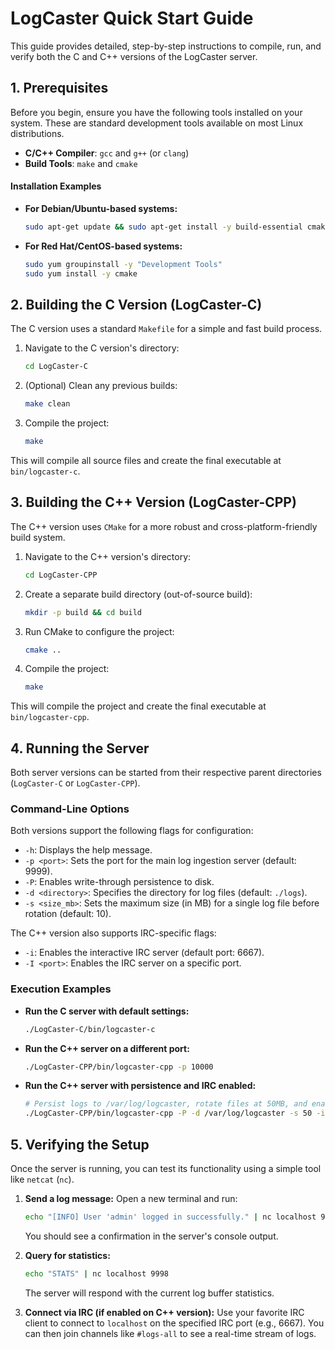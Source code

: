 # LogCaster Quick Start Guide

This guide provides detailed, step-by-step instructions to compile, run, and verify both the C and C++ versions of the LogCaster server.

## 1. Prerequisites

Before you begin, ensure you have the following tools installed on your system. These are standard development tools available on most Linux distributions.

- **C/C++ Compiler**: `gcc` and `g++` (or `clang`)
- **Build Tools**: `make` and `cmake`

#### Installation Examples

- **For Debian/Ubuntu-based systems:**
  ```bash
  sudo apt-get update && sudo apt-get install -y build-essential cmake
  ```

- **For Red Hat/CentOS-based systems:**
  ```bash
  sudo yum groupinstall -y "Development Tools"
  sudo yum install -y cmake
  ```

## 2. Building the C Version (LogCaster-C)

The C version uses a standard `Makefile` for a simple and fast build process.

1.  Navigate to the C version's directory:
    ```bash
    cd LogCaster-C
    ```

2.  (Optional) Clean any previous builds:
    ```bash
    make clean
    ```

3.  Compile the project:
    ```bash
    make
    ```

This will compile all source files and create the final executable at `bin/logcaster-c`.

## 3. Building the C++ Version (LogCaster-CPP)

The C++ version uses `CMake` for a more robust and cross-platform-friendly build system.

1.  Navigate to the C++ version's directory:
    ```bash
    cd LogCaster-CPP
    ```

2.  Create a separate build directory (out-of-source build):
    ```bash
    mkdir -p build && cd build
    ```

3.  Run CMake to configure the project:
    ```bash
    cmake ..
    ```

4.  Compile the project:
    ```bash
    make
    ```

This will compile the project and create the final executable at `bin/logcaster-cpp`.

## 4. Running the Server

Both server versions can be started from their respective parent directories (`LogCaster-C` or `LogCaster-CPP`).

### Command-Line Options

Both versions support the following flags for configuration:

-   `-h`: Displays the help message.
-   `-p <port>`: Sets the port for the main log ingestion server (default: 9999).
-   `-P`: Enables write-through persistence to disk.
-   `-d <directory>`: Specifies the directory for log files (default: `./logs`).
-   `-s <size_mb>`: Sets the maximum size (in MB) for a single log file before rotation (default: 10).

The C++ version also supports IRC-specific flags:
-   `-i`: Enables the interactive IRC server (default port: 6667).
-   `-I <port>`: Enables the IRC server on a specific port.

### Execution Examples

- **Run the C server with default settings:**
  ```bash
  ./LogCaster-C/bin/logcaster-c
  ```

- **Run the C++ server on a different port:**
  ```bash
  ./LogCaster-CPP/bin/logcaster-cpp -p 10000
  ```

- **Run the C++ server with persistence and IRC enabled:**
  ```bash
  # Persist logs to /var/log/logcaster, rotate files at 50MB, and enable IRC on port 7777
  ./LogCaster-CPP/bin/logcaster-cpp -P -d /var/log/logcaster -s 50 -i -I 7777
  ```

## 5. Verifying the Setup

Once the server is running, you can test its functionality using a simple tool like `netcat` (`nc`).

1.  **Send a log message:**
    Open a new terminal and run:
    ```bash
    echo "[INFO] User 'admin' logged in successfully." | nc localhost 9999
    ```
    You should see a confirmation in the server's console output.

2.  **Query for statistics:**
    ```bash
    echo "STATS" | nc localhost 9998
    ```
    The server will respond with the current log buffer statistics.

3.  **Connect via IRC (if enabled on C++ version):**
    Use your favorite IRC client to connect to `localhost` on the specified IRC port (e.g., 6667). You can then join channels like `#logs-all` to see a real-time stream of logs.
